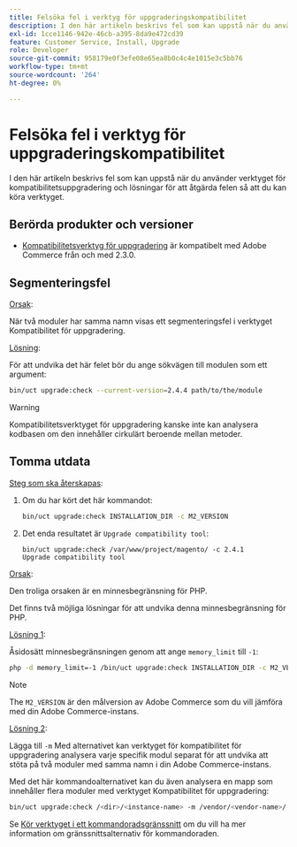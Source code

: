 ```yaml
---
title: Felsöka fel i verktyg för uppgraderingskompatibilitet
description: I den här artikeln beskrivs fel som kan uppstå när du använder verktyget för kompatibilitetsuppgradering och lösningar för att åtgärda felen så att du kan köra verktyget.
exl-id: 1cce1146-942e-46cb-a395-8da9e472cd39
feature: Customer Service, Install, Upgrade
role: Developer
source-git-commit: 958179e0f3efe08e65ea8b0c4c4e1015e3c5bb76
workflow-type: tm+mt
source-wordcount: '264'
ht-degree: 0%

---
```


# Felsöka fel i verktyg för uppgraderingskompatibilitet

I den här artikeln beskrivs fel som kan uppstå när du använder verktyget för kompatibilitetsuppgradering och lösningar för att åtgärda felen så att du kan köra verktyget.

## Berörda produkter och versioner

* [Kompatibilitetsverktyg för uppgradering](https://experienceleague.adobe.com/docs/commerce-operations/upgrade-guide/upgrade-compatibility-tool/overview.html) är kompatibelt med Adobe Commerce från och med 2.3.0.

## Segmenteringsfel

<u>Orsak</u>:

När två moduler har samma namn visas ett segmenteringsfel i verktyget Kompatibilitet för uppgradering.

<u>Lösning</u>:

För att undvika det här felet bör du ange sökvägen till modulen som ett argument:

```bash
bin/uct upgrade:check --current-version=2.4.4 path/to/the/module
```

>[!WARNING]
>
> Kompatibilitetsverktyget för uppgradering kanske inte kan analysera kodbasen om den innehåller cirkulärt beroende mellan metoder.

## Tomma utdata

<u>Steg som ska återskapas</u>:

1. Om du har kört det här kommandot:

   ```bash
   bin/uct upgrade:check INSTALLATION_DIR -c M2_VERSION
   ```

1. Det enda resultatet är `Upgrade compatibility tool`:

   ```terminal
   bin/uct upgrade:check /var/www/project/magento/ -c 2.4.1
   Upgrade compatibility tool
   ```

<u>Orsak</u>:

Den troliga orsaken är en minnesbegränsning för PHP.

Det finns två möjliga lösningar för att undvika denna minnesbegränsning för PHP.

<u>Lösning 1</u>:

Åsidosätt minnesbegränsningen genom att ange `memory_limit` till `-1`:

```bash
php -d memory_limit=-1 /bin/uct upgrade:check INSTALLATION_DIR -c M2_VERSION
```

>[!NOTE]
>
> The `M2_VERSION` är den målversion av Adobe Commerce som du vill jämföra med din Adobe Commerce-instans.

<u>Lösning 2</u>:

Lägga till `-m` Med alternativet kan verktyget för kompatibilitet för uppgradering analysera varje specifik modul separat för att undvika att stöta på två moduler med samma namn i din Adobe Commerce-instans.

Med det här kommandoalternativet kan du även analysera en mapp som innehåller flera moduler med verktyget Kompatibilitet för uppgradering:

```bash
bin/uct upgrade:check /<dir>/<instance-name> -m /vendor/<vendor-name>/
```

Se [Kör verktyget i ett kommandoradsgränssnitt](https://experienceleague.adobe.com/docs/commerce-operations/upgrade-guide/upgrade-compatibility-tool/use-upgrade-compatibility-tool/run.html) om du vill ha mer information om gränssnittsalternativ för kommandoraden.
